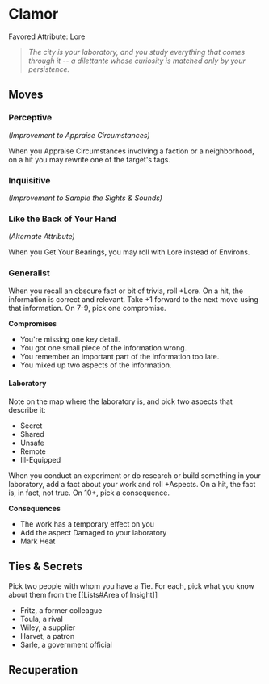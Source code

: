 # Clamor
Favored Attribute: Lore

> *The city is your laboratory, and you study everything that comes through it -- a dilettante whose curiosity is matched only by your persistence.*

## Moves

### Perceptive 
*(Improvement to Appraise Circumstances)*

When you Appraise Circumstances involving a faction or a neighborhood, on a hit you may rewrite one of the target's tags.

### Inquisitive 
*(Improvement to Sample the Sights & Sounds)*

### Like the Back of Your Hand 
*(Alternate Attribute)*

When you Get Your Bearings, you may roll with Lore instead of Environs.

### Generalist
When you recall an obscure fact or bit of trivia, roll +Lore. On a hit, the information is correct and relevant. Take +1 forward to the next move using that information. On 7-9, pick one compromise.

**Compromises**
- You're missing one key detail.
- You got one small piece of the information wrong.
- You remember an important part of the information too late.
- You mixed up two aspects of the information.


#### Laboratory
Note on the map where the laboratory is, and pick two aspects that describe it:
- Secret
- Shared
- Unsafe
- Remote
- Ill-Equipped

When you conduct an experiment or do research or build something in your laboratory, add a fact about your work and roll +Aspects. On a hit, the fact is, in fact, not true. On 10+, pick a consequence.

**Consequences**
- The work has a temporary effect on you
- Add the aspect Damaged to your laboratory
- Mark Heat

## Ties & Secrets
Pick two people with whom you have a Tie. For each, pick what you know about them from the [[Lists#Area of Insight]]
- Fritz, a former colleague
- Toula, a rival
- Wiley, a supplier
- Harvet, a patron
- Sarle, a government official

## Recuperation